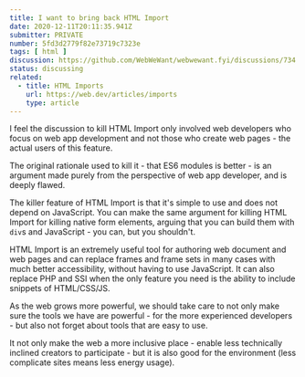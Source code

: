 ```yaml
---
title: I want to bring back HTML Import
date: 2020-12-11T20:11:35.941Z
submitter: PRIVATE
number: 5fd3d2779f82e73719c7323e
tags: [ html ]
discussion: https://github.com/WebWeWant/webwewant.fyi/discussions/734
status: discussing
related:
  - title: HTML Imports
    url: https://web.dev/articles/imports 
    type: article
---
```


I feel the discussion to kill HTML Import only involved web developers who focus on web app development and not those who create web pages - the actual users of this feature.

The original rationale used to kill it - that ES6 modules is better - is an argument made purely from the perspective of web app developer, and is deeply flawed.

The killer feature of HTML Import is that it's simple to use and does not depend on JavaScript. You can make the same argument for killing HTML Import for killing native form elements, arguing that you can build them with `div`s and JavaScript - you can, but you shouldn't.

HTML Import is an extremely useful tool for authoring web document and web pages and can replace frames and frame sets in many cases with much better accessibility, without having to use JavaScript. It can also replace PHP and SSI when the only feature you need is the ability to include snippets of HTML/CSS/JS.

As the web grows more powerful, we should take care to not only make sure the tools we have are powerful - for the more experienced developers - but also not forget about tools that are easy to use.

It not only make the web a more inclusive place - enable less technically inclined creators to participate - but it is also good for the environment (less complicate sites means less energy usage).